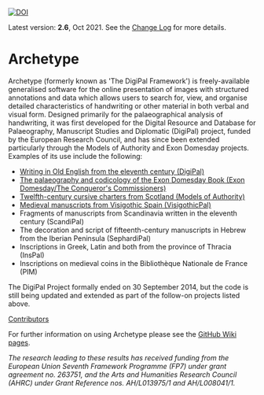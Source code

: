 [![DOI](https://zenodo.org/badge/DOI/10.5281/zenodo.5572558.svg)](https://doi.org/10.5281/zenodo.5572558)

Latest version: **2.6**, Oct 2021. See the [Change Log](https://github.com/kcl-ddh/digipal/wiki/Change-log) for more details.

# Archetype

Archetype (formerly known as 'The DigiPal Framework') is freely-available generalised software for the online presentation of images with structured annotations and data which allows users to search for, view, and organise detailed characteristics of handwriting or other material in both verbal and visual form. Designed primarily for the palaeographical analysis of handwriting, it was first developed for the Digital Resource and Database for Palaeography, Manuscript Studies and Diplomatic (DigiPal) project, funded by the European Research Council, and has since been extended particularly through the Models of Authority and Exon Domesday projects. Examples of its use include the following:
- [Writing in Old English from the eleventh century (DigiPal)](http://digipal.eu)
- [The palaeography and codicology of the Exon Domesday Book (Exon Domesday/The Conqueror's Commissioners)](http://www.exondomesday.ac.uk)
- [Twelfth-century cursive charters from Scotland (Models of Authority)](https://www.modelsofauthority.ac.uk)
- [Medieval manuscripts from Visigothic Spain (VisigothicPal)](http://visigothicpal.com)
- Fragments of manuscripts from Scandinavia written in the eleventh century (ScandiPal)
- The decoration and script of fifteenth-century manuscripts in Hebrew from the Iberian Peninsula (SephardiPal)
- Inscriptions in Greek, Latin and both from the province of Thracia (InsPal)
- Inscriptions on medieval coins in the Bibliothèque Nationale de France (PIM)

The DigiPal Project formally ended on 30 September 2014, but the code is still being updated and extended as part of the follow-on projects listed above.

[Contributors](https://github.com/kcl-ddh/digipal/wiki/Contributors)

For further information on using Archetype please see the [GitHub Wiki pages](https://github.com/kcl-ddh/digipal/wiki).

_The research leading to these results has received funding from the European Union Seventh Framework Programme (FP7) under grant agreement no. 263751, and the Arts and Humanities Research Council (AHRC) under Grant Reference nos. AH/L013975/1 and AH/L008041/1._
